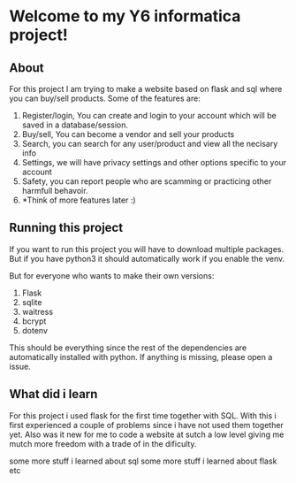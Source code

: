 # Welcome to my Y6 informatica project!

## About
For this project I am trying to make a website based on flask and sql where you can buy/sell products. Some of the features are:

1. Register/login, You can create and login to your account which will be saved in a database/session.
2. Buy/sell, You can become a vendor and sell your products
3. Search, you can search for any user/product and view all the necisary info
4. Settings, we will have privacy settings and other options specific to your account
5. Safety, you can report people who are scamming or practicing other harmfull behavoir.
6. *Think of more features later :)

## Running this project
If you want to run this project you will have to download multiple packages. But if you have python3 it should automatically work if you enable the venv. 

But for everyone who wants to make their own versions:

1. Flask
2. sqlite
3. waitress
4. bcrypt
5. dotenv

This should be everything since the rest of the dependencies are automatically installed with python. If anything is missing, please open a issue.

## What did i learn
For this project i used flask for the first time together with SQL. With this i first experienced a couple of problems since i have not used them together yet. Also was it new for me to code a website at sutch a low level giving me mutch more freedom with a trade of in the dificulty. 

some more stuff i learned about sql
some more stuff i learned about flask
etc